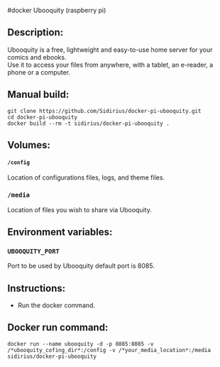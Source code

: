#docker Ubooquity (raspberry pi)

## Description:
Ubooquity is a free, lightweight and easy-to-use home server for your comics and ebooks.  
Use it to access your files from anywhere, with a tablet, an e-reader, a phone or a computer.

## Manual build:

```
git clone https://github.com/Sidirius/docker-pi-ubooquity.git 
cd docker-pi-ubooquity
docker build --rm -t sidirius/docker-pi-ubooquity . 
```

## Volumes:

#### `/config`

Location of configurations files, logs, and theme files.

### `/media`

Location of files you wish to share via Ubooquity.

## Environment variables:

### `UBOOQUITY_PORT`

Port to be used by Ubooquity default port is 8085.


## Instructions:

* Run the docker command.

## Docker run command:

```
docker run --name ubooquity -d -p 8085:8085 -v /*ubooquity_cofing_dir*:/config -v /*your_media_location*:/media sidirius/docker-pi-ubooquity

```
